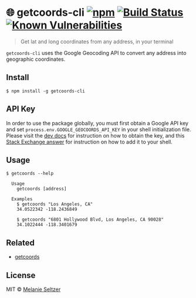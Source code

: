 # 🌐 getcoords-cli [![npm](https://img.shields.io/badge/npm-v1.0.0-blue.svg)](https://www.npmjs.com/package/getcoords-cli) [![Build Status](https://travis-ci.org/melanieseltzer/getcoords-cli.svg?branch=master)](https://travis-ci.org/melanieseltzer/getcoords-cli) [![Known Vulnerabilities](https://snyk.io/test/github/melanieseltzer/getcoords-cli/badge.svg)](https://snyk.io/test/github/melanieseltzer/getcoords-cli)

> Get lat and long coordinates from any address, in your terminal

`getcoords-cli` uses the Google Geocoding API to convert any address into geographic coordinates.

## Install

```
$ npm install -g getcoords-cli
```

## API Key

In order to use the package globally, you must first obtain a Google API key and set `process.env.GOOGLE_GEOCOORDS_API_KEY` in your shell initialization file. Please visit the [dev docs](https://developers.google.com/maps/documentation/geocoding/start#get-a-key) for instruction on how to obtain the key, and this [Stack Exchange answer](https://unix.stackexchange.com/a/21600) for instruction on how to add it to your shell.

## Usage

```
$ getcoords --help

  Usage
    getcoords [address]

  Examples
    $ getcoords "Los Angeles, CA"
    34.0522342 -118.2436849

    $ getcoords "6801 Hollywood Blvd, Los Angeles, CA 90028"
    34.1022444 -118.3401679
```

## Related

- [getcoords](https://github.com/melanieseltzer/getcoords)

## License

MIT © [Melanie Seltzer](https://github.com/melanieseltzer)
